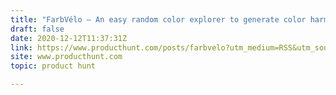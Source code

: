 ```yaml
---
title: "FarbVélo — An easy random color explorer to generate color harmonies"
draft: false
date: 2020-12-12T11:37:31Z
link: https://www.producthunt.com/posts/farbvelo?utm_medium=RSS&utm_source=hune
site: www.producthunt.com
topic: product hunt  

---
```

